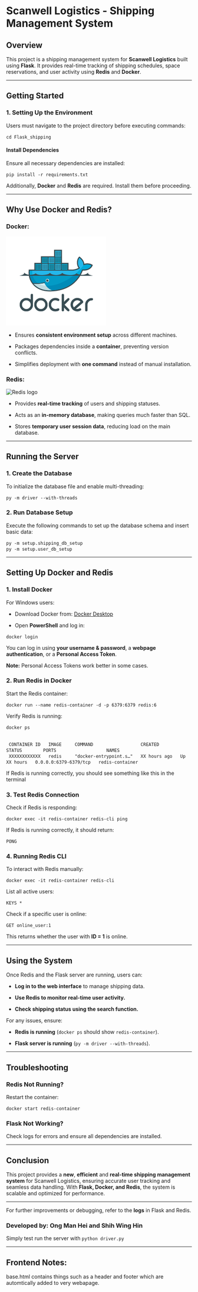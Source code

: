  
# Scanwell Logistics - Shipping Management System 

## Overview

This project is a shipping management system for **Scanwell Logistics** built using **Flask**. It provides real-time tracking of shipping schedules, space reservations, and user activity using **Redis** and **Docker**.

----------

## **Getting Started**

### **1. Setting Up the Environment**

Users must navigate to the project directory before executing commands:

```
cd Flask_shipping
```

#### **Install Dependencies**

Ensure all necessary dependencies are installed:

```
pip install -r requirements.txt
```

Additionally, **Docker** and **Redis** are required. Install them before proceeding.

----------

## **Why Use Docker and Redis?**

### **Docker:**
![Docker logo](https://raw.githubusercontent.com/docker-library/docs/c350af05d3fac7b5c3f6327ac82fe4d990d8729c/docker/logo.png)

-   Ensures **consistent environment setup** across different machines.
    
-   Packages dependencies inside a **container**, preventing version conflicts.
    
-   Simplifies deployment with **one command** instead of manual installation.
    

### **Redis:**
![Redis logo](https://avatars.githubusercontent.com/u/1529926?s=200&v=4)

-   Provides **real-time tracking** of users and shipping statuses.
    
-   Acts as an **in-memory database**, making queries much faster than SQL.
    
-   Stores **temporary user session data**, reducing load on the main database.
    

----------

## **Running the Server**

### **1. Create the Database**

To initialize the database file and enable multi-threading:

```
py -m driver --with-threads
```

### **2. Run Database Setup**

Execute the following commands to set up the database schema and insert basic data:

```
py -m setup.shipping_db_setup
py -m setup.user_db_setup
```

----------

## **Setting Up Docker and Redis**

### **1. Install Docker**

For Windows users:

-   Download Docker from: [Docker Desktop](https://docs.docker.com/get-started/get-docker/)
    
-   Open **PowerShell** and log in:
    

```
docker login
```

You can log in using **your username & password**, a **webpage authentication**, or a **Personal Access Token**.

**Note:** Personal Access Tokens work better in some cases.

### **2. Run Redis in Docker**

Start the Redis container:

```
docker run --name redis-container -d -p 6379:6379 redis:6
```

Verify Redis is running:

```
docker ps
```
```

 CONTAINER ID   IMAGE     COMMAND                  CREATED        STATUS        PORTS                   NAMES                          
 XXXXXXXXXXXX   redis     "docker-entrypoint.s…"   XX hours ago   Up XX hours   0.0.0.0:6379-6379/tcp   redis-container

```

If Redis is running correctly, you should see something like this in the terminal

### **3. Test Redis Connection**

Check if Redis is responding:

```
docker exec -it redis-container redis-cli ping
```

If Redis is running correctly, it should return:

```
PONG
```

### **4. Running Redis CLI**

To interact with Redis manually:

```
docker exec -it redis-container redis-cli
```

List all active users:

```
KEYS *
```

Check if a specific user is online:

```
GET online_user:1
```

This returns whether the user with **ID = 1** is online.

----------

## **Using the System**

Once Redis and the Flask server are running, users can:

-   **Log in to the web interface** to manage shipping data.
    
-   **Use Redis to monitor real-time user activity.**
    
-   **Check shipping status using the search function.**
    

For any issues, ensure:

-   **Redis is running** (`docker ps` should show `redis-container`).
    
-   **Flask server is running** (`py -m driver --with-threads`).
    

----------

## **Troubleshooting**

### Redis Not Running?

Restart the container:

```
docker start redis-container
```

### Flask Not Working?

Check logs for errors and ensure all dependencies are installed.

----------

## **Conclusion**

This project provides a **new**, **efficient** and **real-time shipping management system** for Scanwell Logistics, ensuring accurate user tracking and seamless data handling. With **Flask, Docker, and Redis**, the system is scalable and optimized for performance.

----------

For further improvements or debugging, refer to the **logs** in Flask and Redis.

### **Developed by:** Ong Man Hei and Shih Wing Hin
Simply test run the server with `python driver.py`

  

---

  

## Frontend Notes:

  

base.html contains things such as a header and footer which are automtically added to very webapage.